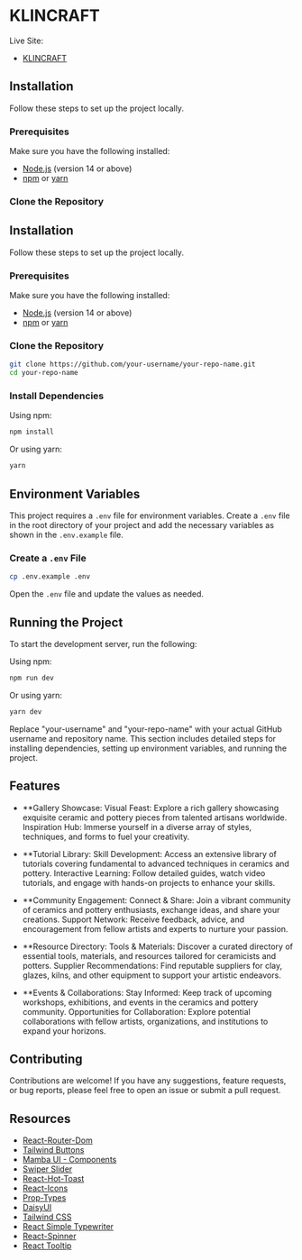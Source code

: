# KLINCRAFT

Live Site:
- <a href="https://klin-craft.web.app/" rel="nofollow">KLINCRAFT</a>

## Installation

Follow these steps to set up the project locally.

### Prerequisites

Make sure you have the following installed:

- [Node.js](https://nodejs.org/) (version 14 or above)
- [npm](https://www.npmjs.com/) or [yarn](https://yarnpkg.com/)

### Clone the Repository


## Installation

Follow these steps to set up the project locally.

### Prerequisites

Make sure you have the following installed:

- [Node.js](https://nodejs.org/) (version 14 or above)
- [npm](https://www.npmjs.com/) or [yarn](https://yarnpkg.com/)

### Clone the Repository

```bash
git clone https://github.com/your-username/your-repo-name.git
cd your-repo-name
```

### Install Dependencies

Using npm:

```bash
npm install
```

Or using yarn:

```bash
yarn
```

## Environment Variables

This project requires a `.env` file for environment variables. Create a `.env` file in the root directory of your project and add the necessary variables as shown in the `.env.example` file.

### Create a `.env` File

```bash
cp .env.example .env
```

Open the `.env` file and update the values as needed.

## Running the Project

To start the development server, run the following:

Using npm:

```bash
npm run dev
```

Or using yarn:

```bash
yarn dev
```

Replace "your-username" and "your-repo-name" with your actual GitHub username and repository name. This section includes detailed steps for installing dependencies, setting up environment variables, and running the project.


## Features

- **Gallery Showcase:
Visual Feast: Explore a rich gallery showcasing exquisite ceramic and pottery pieces from talented artisans worldwide.
Inspiration Hub: Immerse yourself in a diverse array of styles, techniques, and forms to fuel your creativity.

- **Tutorial Library:
Skill Development: Access an extensive library of tutorials covering fundamental to advanced techniques in ceramics and pottery.
Interactive Learning: Follow detailed guides, watch video tutorials, and engage with hands-on projects to enhance your skills.

- **Community Engagement:
Connect & Share: Join a vibrant community of ceramics and pottery enthusiasts, exchange ideas, and share your creations.
Support Network: Receive feedback, advice, and encouragement from fellow artists and experts to nurture your passion.

- **Resource Directory:
Tools & Materials: Discover a curated directory of essential tools, materials, and resources tailored for ceramicists and potters.
Supplier Recommendations: Find reputable suppliers for clay, glazes, kilns, and other equipment to support your artistic endeavors.

- **Events & Collaborations:
Stay Informed: Keep track of upcoming workshops, exhibitions, and events in the ceramics and pottery community.
Opportunities for Collaboration: Explore potential collaborations with fellow artists, organizations, and institutions to expand your horizons.

## Contributing

Contributions are welcome! If you have any suggestions, feature requests, or bug reports, please feel free to open an issue or submit a pull request.

## Resources 
- <a href="https://reactrouter.com/en/main" rel="nofollow">React-Router-Dom</a>
- <a href="https://devdojo.com/tailwindcss/buttons" rel="nofollow">Tailwind Buttons</a>
- <a href="https://mambaui.com/components" rel="nofollow">Mamba UI - Components</a>
- <a href="https://swiperjs.com/get-started" rel="nofollow">Swiper Slider</a>
- <a href="https://react-hot-toast.com/" rel="nofollow">React-Hot-Toast</a>
- <a href="https://react-icons.github.io/react-icons/" rel="nofollow">React-Icons</a>
- <a href="https://www.npmjs.com/package/prop-types" rel="nofollow">Prop-Types</a>
- <a href="https://daisyui.com/" rel="nofollow">DaisyUI</a>
- <a href="https://tailwindcss.com/docs/installation" rel="nofollow">Tailwind CSS</a>
- <a href="https://www.npmjs.com/package/react-simple-typewriter" rel="nofollow">React Simple Typewriter</a>
- <a href="https://www.npmjs.com/package/react-spinners" rel="nofollow">React-Spinner</a>
- <a href="https://react-tooltip.com/docs/getting-started" rel="nofollow">React Tooltip</a>
